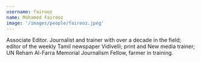 ```yaml
---
username: fairooz
name: Mohamed Fairooz
image: '/images/people/fairooz.jpeg'
---
```

Associate Editor. Journalist and trainer with over a decade in the field; editor of the weekly Tamil newspaper Vidivelli; print and New media trainer; UN Reham Al-Farra Memorial Journalism Fellow, farmer in training.
